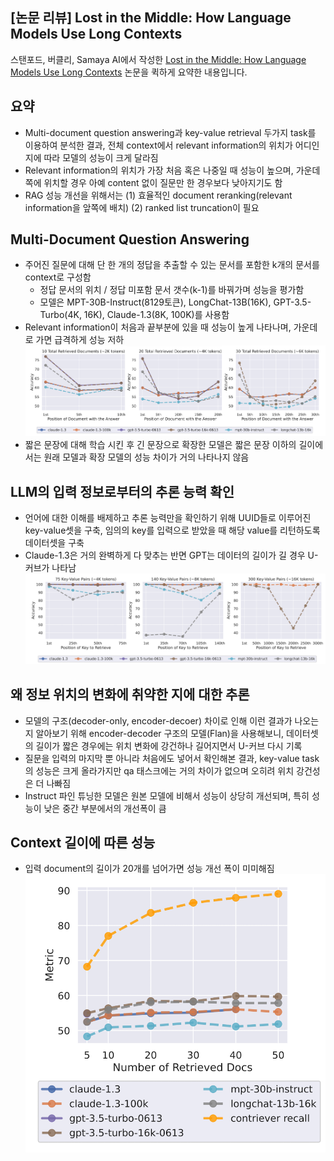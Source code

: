 ## [논문 리뷰] Lost in the Middle: How Language Models Use Long Contexts

스탠포드, 버클리, Samaya AI에서 작성한 [Lost in the Middle: How Language Models Use Long Contexts](https://arxiv.org/pdf/2307.03172) 논문을 퀵하게 요약한 내용입니다.

## 요약

- Multi-document question answering과 key-value retrieval 두가지 task를 이용하여 분석한 결과, 전체 context에서 relevant information의 위치가 어디인 지에 따라 모델의 성능이 크게 달라짐
- Relevant information의 위치가 가장 처음 혹은 나중일 때 성능이 높으며, 가운데 쪽에 위치할 경우 아예 content 없이 질문만 한 경우보다 낮아지기도 함
- RAG 성능 개선을 위해서는 (1) 효율적인 document reranking(relevant information을 앞쪽에 배치) (2) ranked list truncation이 필요

## Multi-Document Question Answering

* 주어진 질문에 대해 단 한 개의 정답을 추출할 수 있는 문서를 포함한 k개의 문서를 context로 구성함
  * 정답 문서의 위치 / 정답 미포함 문서 갯수(k-1)를 바꿔가며 성능을 평가함
  * 모델은 MPT-30B-Instruct(8129토큰), LongChat-13B(16K), GPT-3.5-Turbo(4K, 16K), Claude-1.3(8K, 100K)를 사용함
* Relevant information이 처음과 끝부분에 있을 때 성능이 높게 나타나며, 가운데로 가면 급격하게 성능 저하
  ![image1](https://github.com/lih0905/coffee-augmented-rag/blob/main/images/240728/image1.png)
* 짧은 문장에 대해 학습 시킨 후 긴 문장으로 확장한 모델은 짧은 문장 이하의 길이에서는 원래 모델과 확장 모델의 성능 차이가 거의 나타나지 않음

## LLM의 입력 정보로부터의 추론 능력 확인

* 언어에 대한 이해를 배제하고 추론 능력만을 확인하기 위해 UUID들로 이루어진 key-value셋을 구축, 임의의 key를 입력으로 받았을 때 해당 value를 리턴하도록 데이터셋을 구축
* Claude-1.3은 거의 완벽하게 다 맞추는 반면 GPT는 데이터의 길이가 길 경우 U-커브가 나타남
  ![image2](https://github.com/lih0905/coffee-augmented-rag/blob/main/images/240728/image2.png)

## 왜 정보 위치의 변화에 취약한 지에 대한 추론

* 모델의 구조(decoder-only, encoder-decoer) 차이로 인해 이런 결과가 나오는지 알아보기 위해 encoder-decoder 구조의 모델(Flan)을 사용해보니, 데이터셋의 길이가 짧은 경우에는 위치 변화에 강건하나 길어지면서 U-커브 다시 기록
* 질문을 입력의 마지막 뿐 아니라 처음에도 넣어서 확인해본 결과, key-value task의 성능은 크게 올라가지만 qa 태스크에는 거의 차이가 없으며 오히려 위치 강건성은 더 나빠짐
* Instruct 파인 튜닝한 모델은 원본 모델에 비해서 성능이 상당히 개선되며, 특히 성능이 낮은 중간 부분에서의 개선폭이 큼

## Context 길이에 따른 성능

* 입력 document의 길이가 20개를 넘어가면 성능 개선 폭이 미미해짐
  ![image3](https://github.com/lih0905/coffee-augmented-rag/blob/main/images/240728/image3.png)